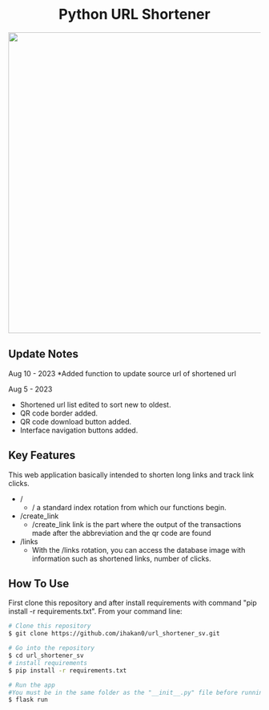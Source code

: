 <h1 align="center">
  <br>
  <br>
  Python URL Shortener
  <br>
</h1>


<div align="center">
    <img src="https://i.ibb.co/Y7Nbcqg/git.png" width="600px"</img> 
</div>

## Update Notes

Aug 10 - 2023
*Added function to update source url of shortened url

Aug 5 - 2023
* Shortened url list edited to sort new to oldest.
* QR code border added.
* QR code download button added.
* Interface navigation buttons added.


## Key Features


This web application basically intended to shorten long links and track link clicks.

* /
  - / a standard index rotation from which our functions begin.
* /create_link
  - /create_link link is the part where the output of the transactions made after the abbreviation and the qr code are found
* /links
  - With the /links rotation, you can access the database image with information such as shortened links, number of clicks.

## How To Use

First clone this repository and after install requirements with command "pip install -r requirements.txt". From your command line:

```bash
# Clone this repository
$ git clone https://github.com/ihakan0/url_shortener_sv.git

# Go into the repository
$ cd url_shortener_sv
# install requirements
$ pip install -r requirements.txt

# Run the app
#You must be in the same folder as the "__init__.py" file before running the command
$ flask run
```
